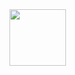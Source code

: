 
<!--![Github Banner](https://github.com/lumybee/lumybee/assets/146353754/d58c1518-cefc-4435-ac1d-b3a4c0c7d681)-->
<img src="https://github.com/lumybee/lumybee/assets/146353754/d58c1518-cefc-4435-ac1d-b3a4c0c7d681" width="100" height="100">
